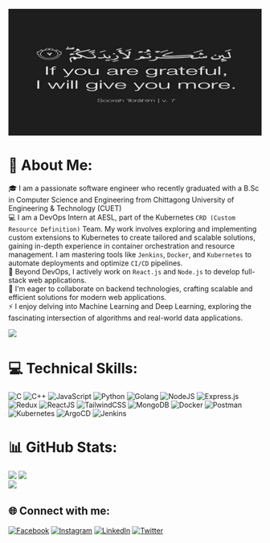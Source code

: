 ![](cover.jpg)
# 💫 About Me:
🎓 I am a passionate software engineer who recently graduated with a B.Sc in Computer Science and Engineering from Chittagong University of Engineering & Technology (CUET) </br>
💻 I am a DevOps Intern at AESL, part of the Kubernetes `CRD (Custom Resource Definition)` Team. My work involves exploring and implementing custom extensions to Kubernetes to create tailored and scalable solutions, gaining in-depth experience in container orchestration and resource management. I am mastering tools like `Jenkins`, `Docker`, and `Kubernetes` to automate deployments and optimize `CI/CD` pipelines. </br>
🔭 Beyond DevOps, I actively work on `React.js` and `Node.js` to develop full-stack web applications. </br>
👯 I'm eager to collaborate on backend technologies, crafting scalable and efficient solutions for modern web applications. </br>
⚡ I enjoy delving into Machine Learning and Deep Learning, exploring the fascinating intersection of algorithms and real-world data applications. </br>

[![](https://visitcount.itsvg.in/api?id=MdShimulMahmud&icon=7&color=1)](https://visitcount.itsvg.in)

# 💻 Technical Skills:
![C](https://img.shields.io/badge/c-%2300599C.svg?style=for-the-badge&logo=c&logoColor=white) ![C++](https://img.shields.io/badge/c++-%2300599C.svg?style=for-the-badge&logo=c%2B%2B&logoColor=white) ![JavaScript](https://img.shields.io/badge/javascript-%23323330.svg?style=for-the-badge&logo=javascript&logoColor=%23F7DF1E) ![Python](https://img.shields.io/badge/python-3670A0?style=for-the-badge&logo=python&logoColor=ffdd54) ![Golang](https://img.shields.io/badge/go-%2300ADD8.svg?style=for-the-badge&logo=go&logoColor=white)
 ![NodeJS](https://img.shields.io/badge/node.js-6DA55F?style=for-the-badge&logo=node.js&logoColor=white) ![Express.js](https://img.shields.io/badge/express.js-%23404d59.svg?style=for-the-badge&logo=express&logoColor=%2361DAFB)  ![Redux](https://img.shields.io/badge/redux-%23593d88.svg?style=for-the-badge&logo=redux&logoColor=white) ![ReactJS](https://img.shields.io/badge/react-%2320232a.svg?style=for-the-badge&logo=react&logoColor=%2361DAFB) ![TailwindCSS](https://img.shields.io/badge/tailwindcss-%2338B2AC.svg?style=for-the-badge&logo=tailwind-css&logoColor=white) ![MongoDB](https://img.shields.io/badge/MongoDB-%234ea94b.svg?style=for-the-badge&logo=mongodb&logoColor=white) ![Docker](https://img.shields.io/badge/docker-%230db7ed.svg?style=for-the-badge&logo=docker&logoColor=white) ![Postman](https://img.shields.io/badge/Postman-FF6C37?style=for-the-badge&logo=postman&logoColor=white) ![Kubernetes](https://img.shields.io/badge/kubernetes-%23326ce5.svg?style=for-the-badge&logo=kubernetes&logoColor=white) ![ArgoCD](https://img.shields.io/badge/argo%20cd-%23F76E6E.svg?style=for-the-badge&logo=argo&logoColor=white) ![Jenkins](https://img.shields.io/badge/jenkins-%23D24939.svg?style=for-the-badge&logo=jenkins&logoColor=white) 


# 📊 GitHub Stats:
![](https://github-readme-stats.vercel.app/api?username=MdShimulMahmud&theme=monokai&hide_border=false&include_all_commits=true&count_private=true)
![](https://github-readme-stats.vercel.app/api/top-langs/?username=MdShimulMahmud&theme=monokai&hide_border=false&include_all_commits=true&count_private=true&layout=compact) </br>
![](https://github-readme-streak-stats.herokuapp.com/?user=MdShimulMahmud&theme=monokai&hide_border=false)<br/>

## 🌐 Connect with me:
[![Facebook](https://img.shields.io/badge/Facebook-%231877F2.svg?logo=Facebook&logoColor=white)](https://facebook.com/Depressed021) [![Instagram](https://img.shields.io/badge/Instagram-%23E4405F.svg?logo=Instagram&logoColor=white)](https://instagram.com/_shimul_mahmud_) [![LinkedIn](https://img.shields.io/badge/LinkedIn-%230077B5.svg?logo=linkedin&logoColor=white)](https://linkedin.com/in/shimulmahmud) [![Twitter](https://img.shields.io/badge/Twitter-%231DA1F2.svg?logo=Twitter&logoColor=white)](https://twitter.com/_shimul_mahmud_) 
